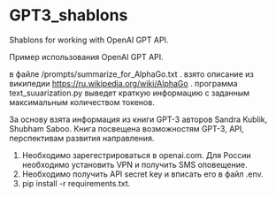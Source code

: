 # GPT3_shablons
Shablons for working with OpenAI GPT API.

Пример использования OpenAI GPT API.

в файле /prompts/summarize_for_AlphaGo.txt .
взято описание из википедии https://ru.wikipedia.org/wiki/AlphaGo .
программа text_suuarization.py выведет краткую информацию с заданным 
максимальным количеством токенов.

За основу взята информация из книги GPT-3 авторов Sandra Kublik, Shubham Saboo.
Книга посвещена возможностям GPT-3, API, перспективам развития направления.

1. Необходимо зарегестрироваться в openai.com. Для России необходимо установить VPN и получить SMS оповещение.
1. Необходимо получить API secret key и вписать его в файл .env.
3. pip install -r requirements.txt.